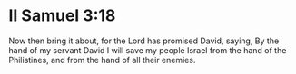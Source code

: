 # II Samuel 3:18

Now then bring it about, for the Lord has promised David, saying, By the hand of my servant David I will save my people Israel from the hand of the Philistines, and from the hand of all their enemies.
